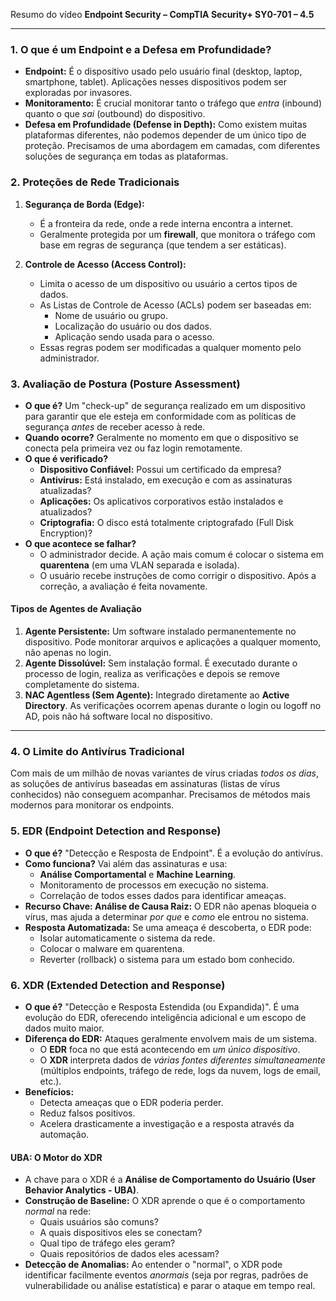 Resumo do vídeo **Endpoint Security – CompTIA Security+ SY0-701 – 4.5**

---

### 1. O que é um Endpoint e a Defesa em Profundidade?

* **Endpoint:** É o dispositivo usado pelo usuário final (desktop, laptop, smartphone, tablet). Aplicações nesses dispositivos podem ser exploradas por invasores.
* **Monitoramento:** É crucial monitorar tanto o tráfego que *entra* (inbound) quanto o que *sai* (outbound) do dispositivo.
* **Defesa em Profundidade (Defense in Depth):** Como existem muitas plataformas diferentes, não podemos depender de um único tipo de proteção. Precisamos de uma abordagem em camadas, com diferentes soluções de segurança em todas as plataformas.

### 2. Proteções de Rede Tradicionais

1.  **Segurança de Borda (Edge):**
    * É a fronteira da rede, onde a rede interna encontra a internet.
    * Geralmente protegida por um **firewall**, que monitora o tráfego com base em regras de segurança (que tendem a ser estáticas).

2.  **Controle de Acesso (Access Control):**
    * Limita o acesso de um dispositivo ou usuário a certos tipos de dados.
    * As Listas de Controle de Acesso (ACLs) podem ser baseadas em:
        * Nome de usuário ou grupo.
        * Localização do usuário ou dos dados.
        * Aplicação sendo usada para o acesso.
    * Essas regras podem ser modificadas a qualquer momento pelo administrador.

### 3. Avaliação de Postura (Posture Assessment)

* **O que é?** Um "check-up" de segurança realizado em um dispositivo para garantir que ele esteja em conformidade com as políticas de segurança *antes* de receber acesso à rede.
* **Quando ocorre?** Geralmente no momento em que o dispositivo se conecta pela primeira vez ou faz login remotamente.
* **O que é verificado?**
    * **Dispositivo Confiável:** Possui um certificado da empresa?
    * **Antivírus:** Está instalado, em execução e com as assinaturas atualizadas?
    * **Aplicações:** Os aplicativos corporativos estão instalados e atualizados?
    * **Criptografia:** O disco está totalmente criptografado (Full Disk Encryption)?
* **O que acontece se falhar?**
    * O administrador decide. A ação mais comum é colocar o sistema em **quarentena** (em uma VLAN separada e isolada).
    * O usuário recebe instruções de como corrigir o dispositivo. Após a correção, a avaliação é feita novamente.

#### Tipos de Agentes de Avaliação

1.  **Agente Persistente:** Um software instalado permanentemente no dispositivo. Pode monitorar arquivos e aplicações a qualquer momento, não apenas no login.
2.  **Agente Dissolúvel:** Sem instalação formal. É executado durante o processo de login, realiza as verificações e depois se remove completamente do sistema.
3.  **NAC Agentless (Sem Agente):** Integrado diretamente ao **Active Directory**. As verificações ocorrem apenas durante o login ou logoff no AD, pois não há software local no dispositivo.

---

### 4. O Limite do Antivírus Tradicional

Com mais de um milhão de novas variantes de vírus criadas *todos os dias*, as soluções de antivírus baseadas em assinaturas (listas de vírus conhecidos) não conseguem acompanhar. Precisamos de métodos mais modernos para monitorar os endpoints.

### 5. EDR (Endpoint Detection and Response)

* **O que é?** "Detecção e Resposta de Endpoint". É a evolução do antivírus.
* **Como funciona?** Vai além das assinaturas e usa:
    * **Análise Comportamental** e **Machine Learning**.
    * Monitoramento de processos em execução no sistema.
    * Correlação de todos esses dados para identificar ameaças.
* **Recurso Chave: Análise de Causa Raiz:** O EDR não apenas bloqueia o vírus, mas ajuda a determinar *por que* e *como* ele entrou no sistema.
* **Resposta Automatizada:** Se uma ameaça é descoberta, o EDR pode:
    * Isolar automaticamente o sistema da rede.
    * Colocar o malware em quarentena.
    * Reverter (rollback) o sistema para um estado bom conhecido.

### 6. XDR (Extended Detection and Response)

* **O que é?** "Detecção e Resposta Estendida (ou Expandida)". É uma evolução do EDR, oferecendo inteligência adicional e um escopo de dados muito maior.
* **Diferença do EDR:** Ataques geralmente envolvem mais de um sistema.
    * O **EDR** foca no que está acontecendo em *um único dispositivo*.
    * O **XDR** interpreta dados de *várias fontes diferentes simultaneamente* (múltiplos endpoints, tráfego de rede, logs da nuvem, logs de email, etc.).
* **Benefícios:**
    * Detecta ameaças que o EDR poderia perder.
    * Reduz falsos positivos.
    * Acelera drasticamente a investigação e a resposta através da automação.

#### UBA: O Motor do XDR

* A chave para o XDR é a **Análise de Comportamento do Usuário (User Behavior Analytics - UBA)**.
* **Construção de Baseline:** O XDR aprende o que é o comportamento *normal* na rede:
    * Quais usuários são comuns?
    * A quais dispositivos eles se conectam?
    * Qual tipo de tráfego eles geram?
    * Quais repositórios de dados eles acessam?
* **Detecção de Anomalias:** Ao entender o "normal", o XDR pode identificar facilmente eventos *anormais* (seja por regras, padrões de vulnerabilidade ou análise estatística) e parar o ataque em tempo real.